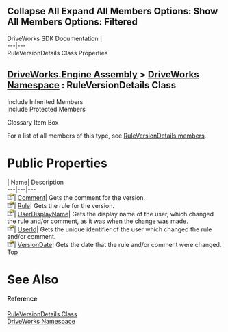        

 Collapse All Expand All  Members Options: Show All  Members Options: Filtered   
---  
DriveWorks SDK Documentation  |   
---|---  
RuleVersionDetails Class Properties   
  
[DriveWorks.Engine Assembly](topic2156.md) > [DriveWorks Namespace](topic2159.md) : RuleVersionDetails Class  
---  
  
Include Inherited Members    
Include Protected Members    


Glossary Item Box

For a list of all members of this type, see [RuleVersionDetails members](topic5278.md).

# Public Properties

| Name| Description  
---|---|---  
![Public Property](dotnetimages/publicProperty.gif)| [Comment](topic5283.md)| Gets the comment for the version.   
![Public Property](dotnetimages/publicProperty.gif)| [Rule](topic5284.md)| Gets the rule for the version.   
![Public Property](dotnetimages/publicProperty.gif)| [UserDisplayName](topic5285.md)| Gets the display name of the user, which changed the rule and/or comment, as it was when the change was made.   
![Public Property](dotnetimages/publicProperty.gif)| [UserId](topic5286.md)| Gets the unique identifier of the user which changed the rule and/or comment.   
![Public Property](dotnetimages/publicProperty.gif)| [VersionDate](topic5287.md)| Gets the date that the rule and/or comment were changed.   
Top

# See Also

#### Reference

[RuleVersionDetails Class](topic5277.md)   
[DriveWorks Namespace](topic2159.md)


